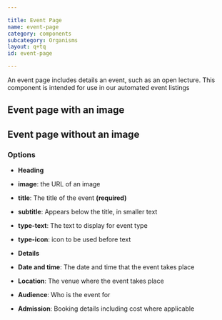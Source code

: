 ```yaml
---

title: Event Page
name: event-page
category: components
subcategory: Organisms
layout: q+tq
id: event-page

---
```


<div class="lead"><p>An event page includes details an event, such as an open lecture. This component is intended for use in our automated event listings</p></div>

## Event page with an image

<script>
    component("event-page",{ "image": "https://www.york.ac.uk/media/news-and-events/publiclectures/19-20/800%20x%20400%20OL%20banner%20-%20beige.jpg", "title": "Watch again - York Festival of Ideas 2019: Farid Chenoune discusses Is Fashion Only French?", "type-text": "Talk", "type-icon": "comment", "datetime": "Friday 19 June 2020, 6pm to 11.59pm", "location": "Online event", "audience": "Open to alumni, staff, students, the public", "admission": "Free admission, booking not required"});
</script>

## Event page without an image

<script>
    component("event-page",{"title": "Watch again - York Festival of Ideas 2019: Farid Chenoune discusses Is Fashion Only French?", "type-text": "Talk", "type-icon": "comment", "datetime": "Friday 19 June 2020, 6pm to 11.59pm", "location": "Online event", "audience": "Open to alumni, staff, students, the public", "admission": "Free admission, booking not required"});
</script>



### Options

* **Heading**
 * **image**: the URL of an image
 * **title**: The title of the event **(required)**
 * **subtitle**: Appears below the title, in smaller text
 * **type-text**: The text to display for event type
 * **type-icon**: icon to be used before text

* **Details**
 * **Date and time**: The date and time that the event takes place
 * **Location**: The venue where the event takes place
 * **Audience**: Who is the event for
 * **Admission**: Booking details including cost where applicable